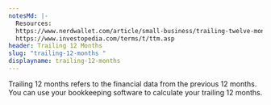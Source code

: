```yaml
---
notesMd: |-
  Resources:
  https://www.nerdwallet.com/article/small-business/trailing-twelve-months
  https://www.investopedia.com/terms/t/ttm.asp
header: Trailing 12 Months
slug: "trailing-12-months "
displayname: trailing-12-months
---
```

Trailing 12 months refers to the financial data from the previous 12 months. You can use your bookkeeping software to calculate your trailing 12 months.

